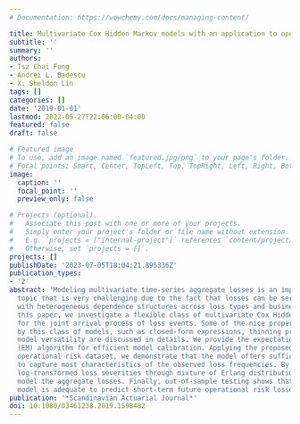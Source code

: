 ```yaml
---
# Documentation: https://wowchemy.com/docs/managing-content/

title: Multivariate Cox Hidden Markov models with an application to operational risk
subtitle: ''
summary: ''
authors:
- Tsz Chai Fung
- Andrei L. Badescu
- X. Sheldon Lin
tags: []
categories: []
date: '2019-01-01'
lastmod: 2022-05-27T22:06:00-04:00
featured: false
draft: false

# Featured image
# To use, add an image named `featured.jpg/png` to your page's folder.
# Focal points: Smart, Center, TopLeft, Top, TopRight, Left, Right, BottomLeft, Bottom, BottomRight.
image:
  caption: ''
  focal_point: ''
  preview_only: false

# Projects (optional).
#   Associate this post with one or more of your projects.
#   Simply enter your project's folder or file name without extension.
#   E.g. `projects = ["internal-project"]` references `content/project/deep-learning/index.md`.
#   Otherwise, set `projects = []`.
projects: []
publishDate: '2023-07-05T18:04:21.895336Z'
publication_types:
- '2'
abstract: 'Modeling multivariate time-series aggregate losses is an important actuarial
  topic that is very challenging due to the fact that losses can be serially dependent
  with heterogeneous dependence structures across loss types and business lines. In
  this paper, we investigate a flexible class of multivariate Cox Hidden Markov Models
  for the joint arrival process of loss events. Some of the nice properties possessed
  by this class of models, such as closed-form expressions, thinning properties and
  model versatility are discussed in details. We provide the expectation-maximization
  (EM) algorithm for efficient model calibration. Applying the proposed model to an
  operational risk dataset, we demonstrate that the model offers sufficient flexibility
  to capture most characteristics of the observed loss frequencies. By modeling the
  log-transformed loss severities through mixture of Erlang distributions, we can
  model the aggregate losses. Finally, out-of-sample testing shows that the proposed
  model is adequate to predict short-term future operational risk losses. '
publication: '*Scandinavian Actuarial Journal*'
doi: 10.1080/03461238.2019.1598482
---
```

